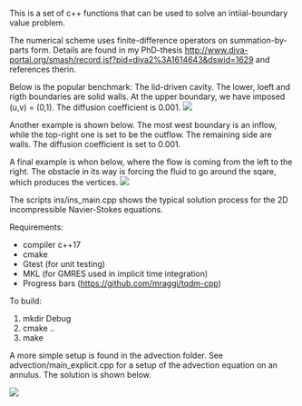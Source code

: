 This is a set of c++ functions that can be used to solve an intiial-boundary value problem.

The numerical scheme uses finite-difference operators on summation-by-parts form. Details are found in my PhD-thesis
http://www.diva-portal.org/smash/record.jsf?pid=diva2%3A1614643&dswid=1629 and references therin.

Below is the popular benchmark: The lid-driven cavity. The lower, loeft and rigth boundaries are solid walls. At the upper boundary, we have imposed (u,v) = (0,1). The diffusion coefficient is 0.001.
![](https://github.com/frla4413/sbpp/blob/main/images/cavity.png)

Another example is shown below. The most west boundary is an inflow, while the top-right one is set to be the outflow. The remaining side are walls. The diffusion coefficient is set to 0.001.

A final example is whon below, where the flow is coming from the left to the right. The obstacle in its way is forcing the fluid to go around the sqare, which produces the vertices.
![](https://github.com/frla4413/sbpp/blob/main/gifs/vorticity_video.gif)

The scripts ins/ins_main.cpp shows the typical solution process for the 2D incompressible Navier-Stokes equations.

Requirements:
* compiler c++17
* cmake
* Gtest (for unit testing)
* MKL (for GMRES used in implicit time integration)
* Progress bars (https://github.com/mraggi/tqdm-cpp)

To build:
1. mkdir Debug
2. cmake ..
3. make

A more simple setup is found in the advection folder. See advection/main_explicit.cpp for a setup of the advection equation on an annulus. The solution is shown below.

![](https://github.com/frla4413/sbpp/blob/main/gifs/annulus.gif)
